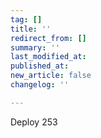 ```yaml
---
tag: []
title: ''
redirect_from: []
summary: ''
last_modified_at: 
published_at: 
new_article: false
changelog: ''

---
```

Deploy 253
